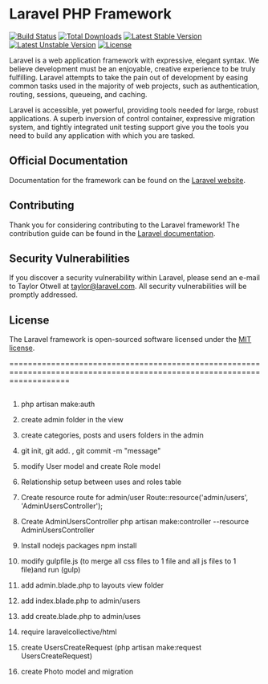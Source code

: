 # Laravel PHP Framework

[![Build Status](https://travis-ci.org/laravel/framework.svg)](https://travis-ci.org/laravel/framework)
[![Total Downloads](https://poser.pugx.org/laravel/framework/d/total.svg)](https://packagist.org/packages/laravel/framework)
[![Latest Stable Version](https://poser.pugx.org/laravel/framework/v/stable.svg)](https://packagist.org/packages/laravel/framework)
[![Latest Unstable Version](https://poser.pugx.org/laravel/framework/v/unstable.svg)](https://packagist.org/packages/laravel/framework)
[![License](https://poser.pugx.org/laravel/framework/license.svg)](https://packagist.org/packages/laravel/framework)

Laravel is a web application framework with expressive, elegant syntax. We believe development must be an enjoyable, creative experience to be truly fulfilling. Laravel attempts to take the pain out of development by easing common tasks used in the majority of web projects, such as authentication, routing, sessions, queueing, and caching.

Laravel is accessible, yet powerful, providing tools needed for large, robust applications. A superb inversion of control container, expressive migration system, and tightly integrated unit testing support give you the tools you need to build any application with which you are tasked.

## Official Documentation

Documentation for the framework can be found on the [Laravel website](http://laravel.com/docs).

## Contributing

Thank you for considering contributing to the Laravel framework! The contribution guide can be found in the [Laravel documentation](http://laravel.com/docs/contributions).

## Security Vulnerabilities

If you discover a security vulnerability within Laravel, please send an e-mail to Taylor Otwell at taylor@laravel.com. All security vulnerabilities will be promptly addressed.

## License

The Laravel framework is open-sourced software licensed under the [MIT license](http://opensource.org/licenses/MIT).


=========================================================================================================================
##

1. php artisan make:auth
2. create admin folder in the view
3. create categories, posts and users folders in the admin
4. git init, git add. , git commit -m "message"
5. modify User model and create Role model
6. Relationship setup between uses and roles table

7. Create resource route for admin/user  Route::resource('admin/users', 'AdminUsersController');
8. Create AdminUsersController    php artisan make:controller --resource AdminUsersController

9. Install nodejs packages   npm install

10. modify gulpfile.js (to merge all css files to 1 file and all js files to 1 file)and run (gulp)

11. add admin.blade.php to layouts view folder

12. add index.blade.php to admin/users

13. add create.blade.php to admin/uses

14. require laravelcollective/html

15. create UsersCreateRequest (php artisan make:request UsersCreateRequest)

16. create Photo model and migration



















